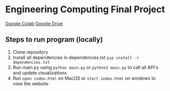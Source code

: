 # Engineering Computing Final Project
[Google Colab](https://colab.research.google.com/drive/1Bs4jQ7x3MOPKgVmooibM9mOMXtWk6f5r)
[Google Drive](https://drive.google.com/drive/folders/1gY1Q5m4k8vNXOHDmye5olgHNwEytj_18?usp=share_link)

## Steps to run program (locally)
1. Clone repository
2. Install all dependencies in dependencies.txt `pip install -r dependencies.txt`
3. Run main.py using `python main.py` or `python3 main.py` to call all API's and update visualizations
4. Run `open index.html` on MacOS or `start index.html` on windows to view the website

